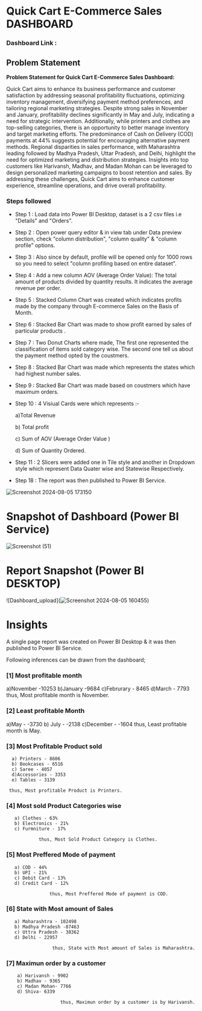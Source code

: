 # Quick Cart E-Commerce Sales DASHBOARD

### Dashboard Link : 

## Problem Statement

**Problem Statement for Quick Cart E-Commerce Sales Dashboard:**

Quick Cart aims to enhance its business performance and customer satisfaction by addressing seasonal profitability fluctuations, optimizing inventory management, diversifying payment method preferences, and tailoring regional marketing strategies. Despite strong sales in November and January, profitability declines significantly in May and July, indicating a need for strategic intervention. Additionally, while printers and clothes are top-selling categories, there is an opportunity to better manage inventory and target marketing efforts. The predominance of Cash on Delivery (COD) payments at 44% suggests potential for encouraging alternative payment methods. Regional disparities in sales performance, with Maharashtra leading followed by Madhya Pradesh, Uttar Pradesh, and Delhi, highlight the need for optimized marketing and distribution strategies. Insights into top customers like Harivansh, Madhav, and Madan Mohan can be leveraged to design personalized marketing campaigns to boost retention and sales. By addressing these challenges, Quick Cart aims to enhance customer experience, streamline operations, and drive overall profitability.


### Steps followed 

- Step 1 : Load data into Power BI Desktop, dataset is a 2 csv files i.e "Details" and "Orders".
- Step 2 : Open power query editor & in view tab under Data preview section, check "column distribution", "column quality" & "column profile" options.
- Step 3 : Also since by default, profile will be opened only for 1000 rows so you need to select "column profiling based on entire dataset".
- Step 4 : Add a new column AOV (Average Order Value): The total amount of products divided by quantity results. It indicates the average revenue per order.
- Step 5 : Stacked Column Chart was created which indicates profits made by the company through E-commerce Sales on the Basis of Month. 
- Step 6 : Stacked Bar Chart was made to show profit earned by sales of particular products .
- Step 7 : Two Donut Charts where made, The first one represented the classification of items sold category wise. The second one tell us about the payment method opted by the coustmers.   
- Step 8 : Stacked Bar Chart was made which represents the states which had highest number sales.

- Step 9 : Stacked Bar Chart was made based on coustmers which have maximum orders. 
- Step 10 : 4 Visiual Cards were which represents :- 

  a)Total Revenue

    b) Total profit

  c) Sum of AOV (Average Order Value )

  d) Sum of Quantity Ordered.

- Step 11 : 2 Slicers were added one in Tile style and another in Dropdown style which represent Data Quater wise and Statewise Respectively.

 
 - Step 18 : The report was then published to Power BI Service.
 
 
![Screenshot 2024-08-05 173150](https://github.com/user-attachments/assets/0db88fe7-3d2b-46dc-91dd-52ab53470e87)

# Snapshot of Dashboard (Power BI Service)
![Screenshot (51)](https://github.com/user-attachments/assets/dc9d7eda-7198-43a7-87ce-450025facddf)



 
 # Report Snapshot (Power BI DESKTOP)

 
![Dashboard_upload](![Screenshot 2024-08-05 160455](https://github.com/user-attachments/assets/2825c124-dd4f-4f9b-bd66-fd60d18e9d58))

# Insights

A single page report was created on Power BI Desktop & it was then published to Power BI Service.

Following inferences can be drawn from the dashboard;

### [1] Most profitable month

   a)November -10253
   b)January -9684
   c)Februrary - 8465
   d)March - 7793
           thus, Most profitable month is November.
           
### [2] Least profitable Month

   a)May - -3730
   b) July - -2138
   c)December - -1604
               thus, Least profitable month is May.
    
  
  ### [3] Most Profitable Product sold
  
      a) Printers - 8606
      b) Bookcases - 6516
      c) Saree - 4057
      d)Accessories - 3353
      e) Tables - 3139

     thus, Most profitable Product is Printers.

 ### [4] Most sold Product Categories wise 
       a) Clothes - 63%
       b) Electronics - 21%
       c) Furmniture - 17%

                thus, Most Sold Product Category is Clothes. 

 ### [5] Most Preffered Mode of payment
       a) COD - 44%
       b) UPI - 21%
       c) Debit Card - 13%
       d) Credit Card - 12%

                    thus, Most Preffered Mode of payment is COD.  

### [6] State with Most amount of Sales
       a) Maharashtra - 102498
       b) Madhya Pradesh -87463
       c) Uttra Pradesh - 38362
       d) Delhi - 22957

                     thus, State with Most amount of Sales is Maharashtra.

### [7] Maximun order by a customer
        a) Harivansh - 9902
        b) Madhav - 9365
        c) Madan Mohan- 7766
        d) Shiva- 6339

                        thus, Maximun order by a customer is by Harivansh.            

